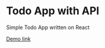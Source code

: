 # Todo App with API

Simple Todo App written on React

[Demo link](https://donizer.github.io/react_todo-app-with-api/)
